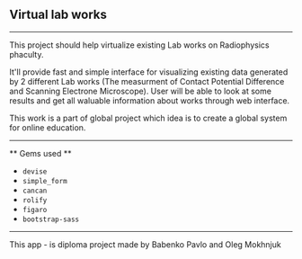 ## Virtual lab works
- - -

This project should help virtualize existing Lab works on Radiophysics phaculty.

It'll provide fast and simple interface for visualizing existing data generated by 2 different Lab works (The measurment of Contact Potential Difference and Scanning Electrone Microscope). 
User will be able to look at some results and get all waluable information about works through web interface. 

This work is a part of global project which idea is to create a global system for online education. 

- - -
** Gems used **

  - `devise`
  - `simple_form`
  - `cancan`
  - `rolify`
  - `figaro`
  - `bootstrap-sass`

- - -
This app - is diploma project made by Babenko Pavlo and Oleg Mokhnjuk
